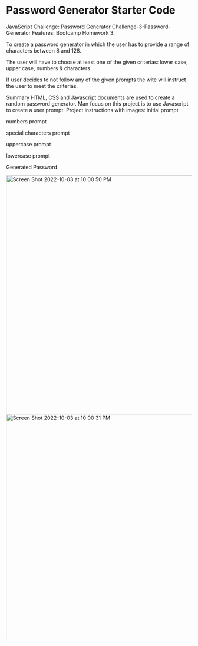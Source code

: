 # Password Generator Starter Code
JavaScript Challenge: Password Generator
Challenge-3-Password-Generator
Features:
Bootcamp Homework 3.

To create a password generator in which the user has to provide a range of characters between 8 and 128.

The user will have to choose at least one of the given criterias: lower case, upper case, numbers & characters.

If user decides to not follow any of the given prompts the wite will instruct the user to meet the criterias.

Summary
HTML, CSS and Javascript documents are used to create a random password generator.
Man focus on this project is to use Javascript to create a user prompt.
Project instructions with images:
initial prompt


numbers prompt


special characters prompt


uppercase prompt


lowercase prompt


Generated Password

<img width="647" alt="Screen Shot 2022-10-03 at 10 00 50 PM" src="https://user-images.githubusercontent.com/112598840/193718965-e25ee587-e555-4e7d-a8cb-ceabd5a56b18.png">
<img width="613" alt="Screen Shot 2022-10-03 at 10 00 31 PM" src="https://user-images.githubusercontent.com/112598840/193718997-33270b66-c856-4b4b-92d3-e05919e18798.png">

